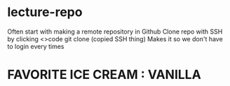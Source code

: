 # lecture-repo
Often start with making a remote repository in Github
Clone repo with SSH by clicking <>code
	git clone (copied SSH thing)
Makes it so we don't have to login every times
# FAVORITE ICE CREAM : VANILLA